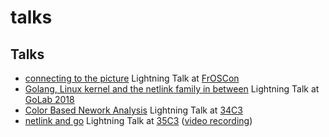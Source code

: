 talks
=====


Talks
-----

- [connecting to the picture](https://github.com/florianl/talks/blob/master/2015-FrOSCon-connectingToThePicture.pdf)
  Lightning Talk at [FrOSCon](https://www.froscon.de/)
- [Golang, Linux kernel and the netlink family in between](https://github.com/florianl/talks/blob/master/2018-golab-netlink.pdf)
  Lightning Talk at [GoLab 2018](https://www.golab.io/)
- [Color Based Nework Analysis](https://github.com/florianl/talks/blob/master/2017-34c3-colorbasedanalysis.pdf)
  Lightning Talk at [34C3](https://events.ccc.de/congress/2017/wiki/index.php)
- [netlink and go](https://github.com/florianl/talks/blob/master/2018-35c3-NetlinkAndGo.pdf)
  Lightning Talk at [35C3](https://events.ccc.de/congress/2018/wiki/index.php)
  ([video recording](https://media.ccc.de/v/35c3-9567-lightning_talks_day_3#t=1081))
